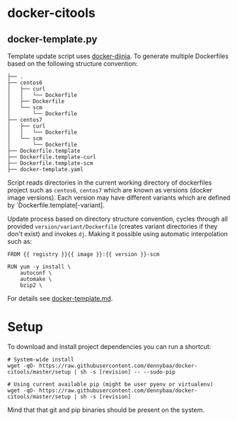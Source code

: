 # docker-citools

## docker-template.py

Template update script uses [docker-djinja](https://github.com/dennybaa/docker-jinja). To generate multiple Dockerfiles based on the following structure convention:

```
├── .
├── centos6
│   ├── curl
│   │   └── Dockerfile
│   ├── Dockerfile
│   └── scm
│       └── Dockerfile
├── centos7
│   ├── curl
│   │   └── Dockerfile
│   └── scm
│       └── Dockerfile
├── Dockerfile.template
├── Dockerfile.template-curl
├── Dockerfile.template-scm
├── docker-template.yaml
```

Script reads directories in the current working directory of dockerfiles project such as `centos6`, `centos7` which are known as versions (docker image versions). Each version may have different variants which are defined by `Dockerfile.template[-variant].


Update process based on directory structure convention, cycles through all provided `version/variant/Dockerfile` (creates variant directories if they don't exist) and invokes `dj`.  Making it possible using automatic interpolation such as:

```
FROM {{ registry }}{{ image }}:{{ version }}-scm

RUN yum -y install \
    autoconf \
    automake \
    bzip2 \
```

For details see [docker-template.md](docker-template.md).

# Setup

To download and install project dependencies you can run a shortcut:

```
# System-wide install
wget -qO- https://raw.githubusercontent.com/dennybaa/docker-citools/master/setup | sh -s [revision] -- --sudo-pip

# Using current available pip (might be user pyenv or virtualenv)
wget -qO- https://raw.githubusercontent.com/dennybaa/docker-citools/master/setup | sh -s [revision]
```

Mind that that git and pip binaries should be present on the system.
